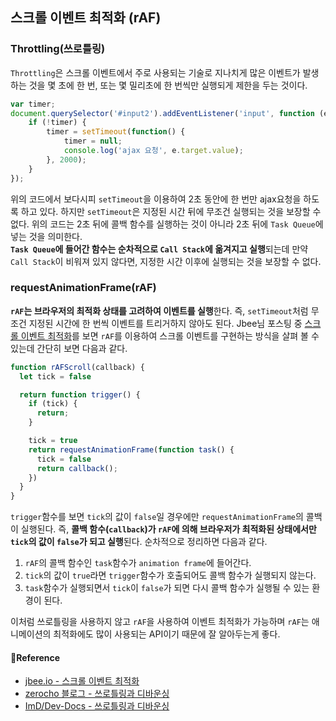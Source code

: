 ## 스크롤 이벤트 최적화 (rAF)

### Throttling(쓰로틀링)

`Throttling`은 스크롤 이벤트에서 주로 사용되는 기술로 지나치게 많은 이벤트가 발생하는 것을 몇 초에 한 번, 또는 몇 밀리초에 한 번씩만 실행되게 제한을 두는 것이다.<br/>

```js
var timer;
document.querySelector('#input2').addEventListener('input', function (e) {
    if (!timer) {
        timer = setTimeout(function() {
            timer = null;
            console.log('ajax 요청', e.target.value);
        }, 2000);
    }
});
```

위의 코드에서 보다시피 `setTimeout`을 이용하여 2초 동안에 한 번만 ajax요청을 하도록 하고 있다. 하지만 `setTimeout`은 지정된 시간 뒤에 무조건 실행되는 것을 보장할 수 없다. 위의 코드는 2초 뒤에 콜백 함수를 실행하는 것이 아니라 2초 뒤에 `Task Queue`에 넣는 것을 의미한다. <br/>**`Task Queue`에 들어간 함수는 순차적으로 `Call Stack`에 옮겨지고 실행**되는데 만약 `Call Stack`이 비워져 있지 않다면, 지정한 시간 이후에 실행되는 것을 보장할 수 없다.

### requestAnimationFrame(rAF)

**`rAF`는 브라우저의 최적화 상태를 고려하여 이벤트를 실행**한다. 즉, `setTimeout`처럼 무조건 지정된 시간에 한 번씩 이벤트를 트리거하지 않아도 된다.
Jbee님 포스팅 중 [스크롤 이벤트 최적화](https://jbee.io/web/optimize-scroll-event/)를 보면 `rAF`를 이용하여 스크롤 이벤트를 구현하는 방식을 살펴 볼 수 있는데 간단히 보면 다음과 같다.

```js
function rAFScroll(callback) {
  let tick = false

  return function trigger() {
    if (tick) {
      return;
    }

    tick = true
    return requestAnimationFrame(function task() {
      tick = false
      return callback();
    })
  }
}
```

`trigger`함수를 보면 `tick`의 값이 `false`일 경우에만 `requestAnimationFrame`의 콜백이 실행된다. 
즉, **콜백 함수(`callback`)가 `rAF`에 의해 브라우저가 최적화된 상태에서만 `tick`의 값이 `false`가 되고 실행**된다. 순차적으로 정리하면 다음과 같다.

1. `rAF`의 콜백 함수인 `task`함수가 `animation frame`에 들어간다.
2. `tick`의 값이 `true`라면 `trigger`함수가 호출되어도 콜백 함수가 실행되지 않는다.
3. `task`함수가 실행되면서 `tick`이 `false`가 되면 다시 콜백 함수가 실행될 수 있는 환경이 된다.

이처럼 쓰로틀링을 사용하지 않고 `rAF`을 사용하여 이벤트 최적화가 가능하며 `rAF`는 애니메이션의 최적화에도 많이 사용되는 API이기 때문에 잘 알아두는게 좋다.

#### 🙏Reference

- [jbee.io - 스크롤 이벤트 최적화](https://jbee.io/web/optimize-scroll-event/)
- [zerocho 블로그 - 쓰로틀링과 디바운싱](https://www.zerocho.com/category/Javascript/post/59a8e9cb15ac0000182794fa)
- [ImD/Dev-Docs - 쓰로틀링과 디바운싱](https://github.com/Im-D/Dev-Docs/blob/master/Design_Pattern/Throttle%20and%20Debounce.md)
